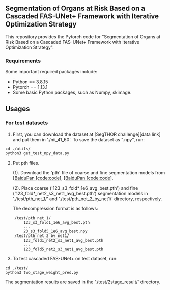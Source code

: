 ## Segmentation of Organs at Risk Based on a Cascaded FAS-UNet+ Framework with Iterative Optimization Strategy

This repository provides the Pytorch code for "Segmentation of Organs at Risk Based on a Cascaded FAS-UNet+ Framework with Iterative Optimization Strategy".

### Requirements
Some important required packages include:
* Python == 3.8.15 
* Pytorch == 1.13.1 
* Some basic Python packages, such as Numpy, skimage.

## Usages
### For test datasets
1. First, you can download the dataset at [SegTHOR challenge][data link] and put them in './nii_41_60'. To save the dataset as ".npy", run:

[data_link]:https://codalab.lisn.upsaclay.fr/competitions/843#learn_the_details
```
cd ./utils/
python3 get_test_npy_data.py
```

2. Put pth files. 

    (1). Download the 'pth' file of coarse and fine segmentation models from [[BaiduPan [code:code]][coarse models link], [[BaiduPan [code:code]][fine models link].

    [coarse models link]: https://pan.baidu.com/s/1eYl4AIvT2KbqHOFGkwOMdA
    [fine models link]: https://pan.baidu.com/s/129P1Kdb8c0bRHmfZJP3ZTg

    (2). Place coarse ('123_s3_fold*_1e6_avg_best.pth') and fine ('123_fold*_net2_s3_net1_avg_best.pth') segmentation models in  './test/pth_net_1/' and './test/pth_net_2_by_net1/'  directory, respectively.   
    
    The decompression format is as follows:
```
    /test/pth_net_1/
        123_s3_fold1_1e6_avg_best.pth
        ...
        23_s3_fold5_1e6_avg_best.npy
    /test/pth_net_2_by_net1/
        123_fold1_net2_s3_net1_avg_best.pth
        ...
        123_fold5_net2_s3_net1_avg_best.pth
```
    
3. To test cascaded FAS-UNet+ on test dataset, run:

```
cd ./test/
python3 two_stage_weight_pred.py
```

  The segmentation results are saved in the './test/2stage_result/' directory.

